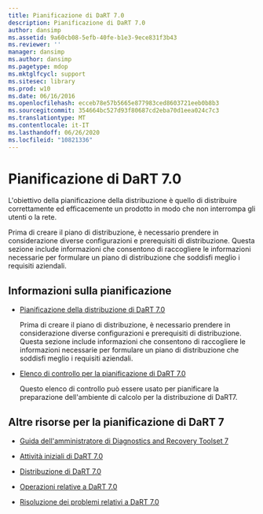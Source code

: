 ```yaml
---
title: Pianificazione di DaRT 7.0
description: Pianificazione di DaRT 7.0
author: dansimp
ms.assetid: 9a60cb08-5efb-40fe-b1e3-9ece831f3b43
ms.reviewer: ''
manager: dansimp
ms.author: dansimp
ms.pagetype: mdop
ms.mktglfcycl: support
ms.sitesec: library
ms.prod: w10
ms.date: 06/16/2016
ms.openlocfilehash: ecceb78e57b5665e877983ced8603721eeb0b8b3
ms.sourcegitcommit: 354664bc527d93f80687cd2eba70d1eea024c7c3
ms.translationtype: MT
ms.contentlocale: it-IT
ms.lasthandoff: 06/26/2020
ms.locfileid: "10821336"
---
```

# Pianificazione di DaRT 7.0


L'obiettivo della pianificazione della distribuzione è quello di distribuire correttamente ed efficacemente un prodotto in modo che non interrompa gli utenti o la rete.

Prima di creare il piano di distribuzione, è necessario prendere in considerazione diverse configurazioni e prerequisiti di distribuzione. Questa sezione include informazioni che consentono di raccogliere le informazioni necessarie per formulare un piano di distribuzione che soddisfi meglio i requisiti aziendali.

## Informazioni sulla pianificazione


-   [Pianificazione della distribuzione di DaRT 7.0](planning-to-deploy-dart-70.md)

    Prima di creare il piano di distribuzione, è necessario prendere in considerazione diverse configurazioni e prerequisiti di distribuzione. Questa sezione include informazioni che consentono di raccogliere le informazioni necessarie per formulare un piano di distribuzione che soddisfi meglio i requisiti aziendali.

-   [Elenco di controllo per la pianificazione di DaRT 7.0](dart-70-planning-checklist-dart-7.md)

    Questo elenco di controllo può essere usato per pianificare la preparazione dell'ambiente di calcolo per la distribuzione di DaRT7.

## <a href="" id="other-resources-for-dart-7-planning-"></a>Altre risorse per la pianificazione di DaRT 7


-   [Guida dell'amministratore di Diagnostics and Recovery Toolset 7](index.md)

-   [Attività iniziali di DaRT 7.0](getting-started-with-dart-70-new-ia.md)

-   [Distribuzione di DaRT 7.0](deploying-dart-70-new-ia.md)

-   [Operazioni relative a DaRT 7.0](operations-for-dart-70-new-ia.md)

-   [Risoluzione dei problemi relativi a DaRT 7.0](troubleshooting-dart-70-new-ia.md)

 

 





